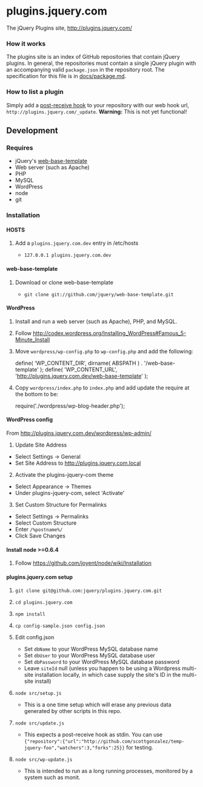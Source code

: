 # plugins.jquery.com

The jQuery Plugins site, http://plugins.jquery.com/

### How it works

The plugins site is an index of GitHub repositories that contain jQuery plugins. In general, the repositories must contain a single jQuery plugin with an accompanying valid `package.json` in the repository root. The specification for this file is in [docs/package.md](/jquery/plugins.jquery.com/blob/master/docs/package.md).

### How to list a plugin

Simply add a [post-receive hook](http://help.github.com/post-receive-hooks/) to your repository with our web hook url, `http://plugins.jquery.com/_update`.
**Warning:** This is not yet functional!

## Development

### Requires

* jQuery's [web-base-template](https://github.com/jquery/web-base-template)
* Web server (such as Apache)
* PHP
* MySQL
* WordPress
* node
* git

### Installation

#### HOSTS

1. Add a `plugins.jquery.com.dev` entry in /etc/hosts

    * `127.0.0.1 plugins.jquery.com.dev`

#### web-base-template

1. Download or clone web-base-template

    * `git clone git://github.com/jquery/web-base-template.git`

#### WordPress

1. Install and run a web server (such as Apache), PHP, and MySQL.

2. Follow http://codex.wordpress.org/Installing_WordPress#Famous_5-Minute_Install

3. Move `wordpress/wp-config.php` to `wp-config.php` and add the following:

    define( 'WP_CONTENT_DIR', dirname( ABSPATH ) . '/web-base-template' );
    define( 'WP_CONTENT_URL', 'http://plugins.jquery.com.dev/web-base-template' );

4. Copy `wordpress/index.php` to `index.php` and add update the require at the bottom to be:

    require('./wordpress/wp-blog-header.php');

#### WordPress config

From http://plugins.jquery.com.dev/wordpress/wp-admin/

1. Update Site Address

 * Select Settings -> General
 * Set Site Address to http://plugins.jquery.com.local

2. Activate the plugins-jquery-com theme

 * Select Appearance -> Themes
 * Under plugins-jquery-com, select 'Activate'

3. Set Custom Structure for Permalinks

 * Select Settings -> Permalinks
 * Select Custom Structure
 * Enter `/%postname%/`
 * Click Save Changes

#### Install node >=0.6.4

1. Follow https://github.com/joyent/node/wiki/Installation

#### plugins.jquery.com setup

1. `git clone git@github.com:jquery/plugins.jquery.com.git`

2. `cd plugins.jquery.com`

3. `npm install`

4. `cp config-sample.json config.json`

5. Edit config.json
    * Set `dbName` to your WordPress MySQL database name
    * Set `dbUser` to your WordPress MySQL database user
    * Set `dbPassword` to your WordPress MySQL database password
    * Leave `siteId` null (unless you happen to be using a Wordpress multi-site installation locally, in which case supply the site's ID in the multi-site install)

6. `node src/setup.js`
    * This is a one time setup which will erase any previous data generated by other scripts in this repo.

7. `node src/update.js`
    * This expects a post-receive hook as stdin. You can use `{"repository":{"url":"http://github.com/scottgonzalez/temp-jquery-foo","watchers":3,"forks":25}}` for testing.

8. `node src/wp-update.js`
    * This is intended to run as a long running processes, monitored by a system such as monit.
